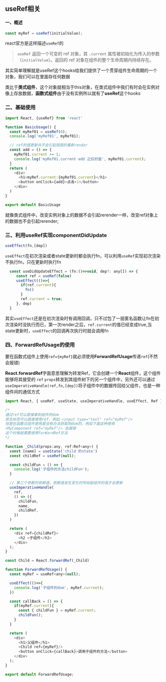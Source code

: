 ## useRef相关

#### 一、概述

```js
const myRef = useRef(initialValue);
```

react官方是这样描述`useRef`的

> `useRef` 返回一个可变的 ref 对象，其 `.current` 属性被初始化为传入的参数（`initialValue`）。返回的 ref 对象在组件的整个生命周期内持续存在。

其实简单理解就是useRef这个hooks给我们提供了一个贯穿组件生命周期的一个对象，我们可以在里面存任何数据

类比于**类式组件**，这个对象就相当于this对象，在类式组件中我们有时会在实例对像上存放数据，**函数式组件**由于没有实例所以就有了**useRef**这个hooks

### 二、基础使用

```js
import React, {useRef} from 'react'

function BasicUsage() {
  const myRef01 = useRef(0);
  console.log('myRef01', myRef01);

  // ref的值更新并不会引起视图的重新render
  const add = () => {
    myRef01.current += 1;
    console.log('myRef01.current add 之后的值', myRef01.current);
  }
  return (
    <div>
      <h1>myRef.current:{myRef01.current}</h1>
      <button onClick={add}>点击+1</button>
    </div>
  )
}

export default BasicUsage

```

就像类式组件中，改变实例对象上的数据不会引起rerender一样，改变ref对象上的数据也不会引起rerender;

### 三、利用useRef实现componentDidUpdate

```jsx
useEffect(fn,[dep])
```

`useEffect`在初次渲染或者state更新时都会执行fn，可以利用`useRef`实现初次渲染不执行fn，只在更新时执行fn

```js
  const useDidUpdateEffect = (fn:()=>void, dep?: any[]) => {
     const ref = useRef(false)
     useEffect(()=>{
       if(ref.current){
         fn()
       }
       ref.current = true;
     }, dep)
  }
```

其实`useEffect`还是在初次渲染时有调用回调，只不过包了一层匿名函数让fn在初次渲染时没执行而已，第一次render之后，`ref.current`的值已经变成true,当state更新时，`useEffect`的回调再次执行时就会调用fn

### 四、ForwardRefUsage的使用

要在函数式组件上使用`ref={myRef}`就必须使用**ForwardRefUsage**传递`ref`(不然会报错)

**React.forwardRef**字面意思理解为转发Ref，它会创建一个**React**组件，这个组件能够将其接受的 `ref` `props`转发到其组件树下的另一个组件中，另外还可以通过`useImperativeHandle(ref,fn,[dep])`将子组件中的数据传回给父组件，也是一种组件间的通信方式

```js
import React, { useRef, useState, useImperativeHandle, useEffect, Ref } from 'react';

/*
通过ref可以直接拿到组件的dom
原生标签可以直接使用ref，例如 <input type="text" ref="myRef"/>
但是在函数式组件使用是没有办法获取到dom的，例如下面这种使用
<MyComponent ref="myRef"/> 会报错
这个时候就需要使用forWardRef方法
*/

function _Child(props:any, ref:Ref<any>) {
  const [name] = useState('child 的state')
  const childRef = useRef(null);

  const childFun = () => {
    console.log('子组件的方法childFun');
  }

  // 第三个参数时依赖值，依赖值发生变化时传给副组件的值才会更新
  useImperativeHandle(
    ref,
    () => ({
      childFun,
      name,
      childRef,
    })
  )

  return (
    <div ref={childRef}>
      <h2 >子组件</h2>
    </div>
  );
}

const Child = React.forwardRef(_Child)

function ForwardRefUsage() {
  const myRef = useRef<any>(null);

  useEffect(()=>{
    console.log('子组件的dom', myRef.current);
  })

  const callBack = () => {
    if(myRef.current){
      const { childFun } = myRef.current;
      childFun();
    }
  }

  return (
    <div>
      <h1>父组件</h1>
      <Child ref={myRef}/>
      <button onClick={callBack}>调用子组件的方法</button>
    </div>
  );
}

export default ForwardRefUsage;

```